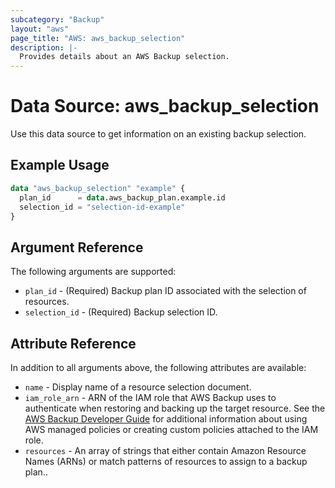 ```yaml
---
subcategory: "Backup"
layout: "aws"
page_title: "AWS: aws_backup_selection"
description: |-
  Provides details about an AWS Backup selection.
---
```


# Data Source: aws_backup_selection

Use this data source to get information on an existing backup selection.

## Example Usage

```terraform
data "aws_backup_selection" "example" {
  plan_id      = data.aws_backup_plan.example.id
  selection_id = "selection-id-example"
}
```

## Argument Reference

The following arguments are supported:

* `plan_id` - (Required) Backup plan ID associated with the selection of resources.
* `selection_id` - (Required) Backup selection ID.

## Attribute Reference

In addition to all arguments above, the following attributes are available:

* `name` - Display name of a resource selection document.
* `iam_role_arn` - ARN of the IAM role that AWS Backup uses to authenticate when restoring and backing up the target resource. See the [AWS Backup Developer Guide](https://docs.aws.amazon.com/aws-backup/latest/devguide/access-control.html#managed-policies) for additional information about using AWS managed policies or creating custom policies attached to the IAM role.
* `resources` - An array of strings that either contain Amazon Resource Names (ARNs) or match patterns of resources to assign to a backup plan..
